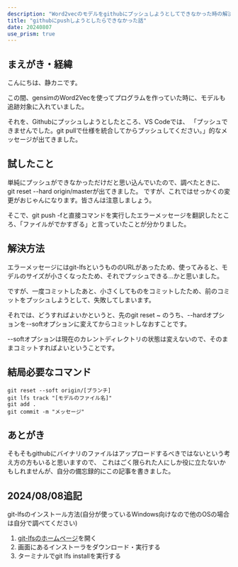 ```yaml
---
description: "Word2vecのモデルをgithubにプッシュしようとしてできなかった時の解決法"
title: "githubにpushしようとしたらできなかった話"
date: 20240807
use_prism: true
---
```

## まえがき・経緯
こんにちは、静カニです。

この間、gensimのWord2Vecを使ってプログラムを作っていた時に、モデルも追跡対象に入れていました。

それを、Githubにプッシュしようとしたところ、VS Codeでは、
「プッシュできませんでした。git pullで仕様を統合してからプッシュしてください。」的なメッセージが出てきました。
## 試したこと
単純にプッシュができなかっただけだと思い込んでいたので、調べたときに、git reset --hard origin/masterが出てきました。
ですが、これではせっかくの変更がおじゃんになります。皆さんは注意しましょう。

そこで、git push -fと直接コマンドを実行したエラーメッセージを翻訳したところ、「ファイルがでかすぎる」と言っていたことが分かりました。
## 解決方法
エラーメッセージにはgit-lfsというもののURLがあったため、使ってみると、モデルのサイズが小さくなったため、それでプッシュできる…かと思いました。

ですが、一度コミットしたあと、小さくしてものをコミットしたため、前のコミットをプッシュしようとして、失敗してしまいます。

それでは、どうすればよいかというと、先のgit reset ~ のうち、--hardオプションを--softオプションに変えてからコミットしなおすことです。

--softオプションは現在のカレントディレクトリの状態は変えないので、そのままコミットすればよいということです。
## 結局必要なコマンド
```shell
git reset --soft origin/[ブランチ]
git lfs track "[モデルのファイル名]"
git add .
git commit -m "メッセージ"
```
## あとがき
そもそもgithubにバイナリのファイルはアップロードするべきではないという考え方の方もいると思いますので、
これはごく限られた人にしか役に立たないかもしれませんが、自分の備忘録的にこの記事を書きました。
## 2024/08/08追記
git-lfsのインストール方法(自分が使っているWindows向けなので他のOSの場合は自分で調べてください)


1. [git-lfsのホームページ](https://git-lfs.com/)を開く
2. 画面にあるインストーラをダウンロード・実行する
3. ターミナルでgit lfs installを実行する
